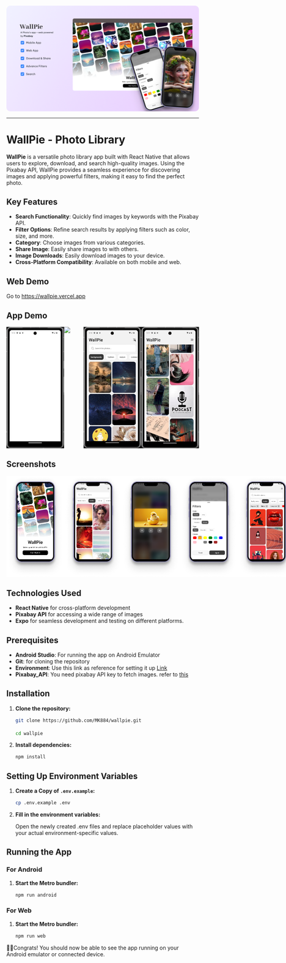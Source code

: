 <img src="demo/cover.png" style="border-radius:10px" />

---

# WallPie - Photo Library

**WallPie** is a versatile photo library app built with React Native that allows users to explore, download, and search high-quality images. Using the Pixabay API, WallPie provides a seamless experience for discovering images and applying powerful filters, making it easy to find the perfect photo.

## Key Features

- **Search Functionality**: Quickly find images by keywords with the Pixabay API.
- **Filter Options**: Refine search results by applying filters such as color, size, and more.
- **Category**: Choose images from various categories.
- **Share Image**: Easily share images to with others.
- **Image Downloads**: Easily download images to your device.
- **Cross-Platform Compatibility**: Available on both mobile and web.

## Web Demo

Go to https://wallpie.vercel.app

## App Demo

<div  style="display: flex; flex-direction: 'row';">
<img src="demo/wlcome.gif" width="30%"/>
<img src="demo/masonry.gif" width="30%"/>
<img src="demo/filter.gif" width="30%"/>
<img src="demo/download_sharing.gif" width="30%"/>
</div>

## Screenshots

<div  style="display: flex; flex-direction: 'row';">
<img src="demo//welcome_mobile.png" width="30%"/>
<img src="demo/masonry.png" width="30%"/>
<img src="demo/image.png" width="30%"/>
<img src="demo/filters.png" width="30%"/>
<img src="demo/filter_images.png" width="30%"/>
</div>

## Technologies Used

- **React Native** for cross-platform development
- **Pixabay API** for accessing a wide range of images
- **Expo** for seamless development and testing on different platforms.

## Prerequisites

- **Android Studio**: For running the app on Android Emulator
- **Git**: for cloning the repository
- **Environment**: Use this link as reference for setting it up [Link](https://reactnative.dev/docs/set-up-your-environment)
- **Pixabay_API**: You need pixabay API key to fetch images. refer to [this](https://pixabay.com/service/about/api/)

## Installation

1. **Clone the repository:**

   ```sh
   git clone https://github.com/MK884/wallpie.git

   cd wallpie
   ```

2. **Install dependencies:**
   ```sh
   npm install
   ```

## Setting Up Environment Variables

1. **Create a Copy of `.env.example`:**

   ```bash
   cp .env.example .env
   ```

2. **Fill in the environment variables:**

   Open the newly created .env files and replace placeholder values with your actual environment-specific values.

## Running the App

### For Android

1. **Start the Metro bundler:**

   ```sh
   npm run android
   ```

### For Web

1. **Start the Metro bundler:**

   ```sh
   npm run web
   ```

🎉🎉Congrats! You should now be able to see the app running on your Android emulator or connected device.
